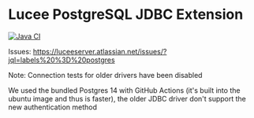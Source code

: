 # Lucee PostgreSQL JDBC Extension

[![Java CI](https://github.com/lucee/extension-jdbc-postgresql/actions/workflows/main.yml/badge.svg)](https://github.com/lucee/extension-jdbc-postgresql/actions/workflows/main.yml)

Issues: https://luceeserver.atlassian.net/issues/?jql=labels%20%3D%20postgres

Note: Connection tests for older drivers have been disabled

We used the bundled Postgres 14 with GitHub Actions (it's built into the ubuntu image and thus is faster), the older JDBC driver don't support the new authentication method
